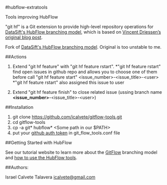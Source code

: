 #hubflow-extratools

Tools improving HubFlow

"git hf" is a Git extension to provide high-level repository operations 
for [DataSift's HubFlow branching model](http://datasift.github.com/gitflow/), which is based on [Vincent Driessen’s original blog post](http://nvie.com/posts/a-successful-git-branching-model/).

Fork of [DataSift's HubFlow branching model](http://datasift.github.com/gitflow/). Original is too unstable to me.

##Actions

1. Extend "git hf feature" with "git hf feature rstart".
  *"git hf feature rstart" find open issues in github repo and allows you to choose one of them before call "git hf feature start" &lt;issue_number&gt;-&lt;issue_title&gt;-&lt;user&gt;
  *"git hf feature rstart" also assigned this issue to user

2. Extend "git hf feature finish" to close related issue (ussing branch name **&lt;issue_number&gt;**-&lt;issue_title&gt;-&lt;user&gt;)

##Installation

1. git clone https://github.com/icalvete/gitflow-tools.git
2. cd gitflow-tools
3. cp -a git* hubflow* &lt;Some path in our $PATH&gt;
4. put your [github auth token](https://help.github.com/articles/creating-an-access-token-for-command-line-use) in git_flow_tools.conf file

##Getting Started with HubFlow

See our tutorial website to learn more about the [GitFlow](http://datasift.github.com/gitflow/IntroducingGitFlow.html) branching model and [how to use the HubFlow tools](http://datasift.github.com/gitflow/GitFlowForGitHub.html).

##Authors:

Israel Calvete Talavera <icalvete@gmail.com>
